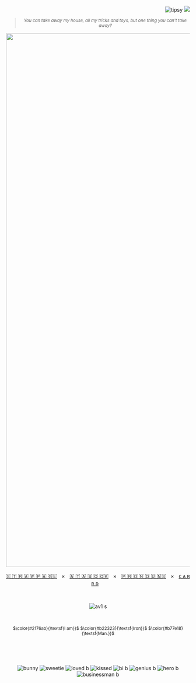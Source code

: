 <div align="right">
  
![tipsy](https://github.com/user-attachments/assets/2cbeb6f9-7e44-4238-ae07-ab870d08b8d2) ![](https://komarev.com/ghpvc/?username=starc-reactor&color=901c1c&label=MESSAGES//IGNORED&style=plastic)  

<div align="center">  
  
> <sub> _You can take away my house, all my tricks and toys, but one thing you can't take away?_


<img width="2662" height="1459" alt="banner" src="https://github.com/user-attachments/assets/1e7fe771-f8c2-404c-bcad-c0594df42734" />

<br />

[🇸​ 🇹​ 🇷​ 🇦​ 🇼​ 🇵​ 🇦​ 🇬​ 🇪​](https://starkreactor.straw.page/)ㅤ×ㅤ[🇦​ 🇹​ 🇦​ 🇧​ 🇴​ 🇴​ 🇰​](https://starked.atabook.org/)ㅤ×ㅤ[🇵​ 🇷​ 🇴​ 🇳​ 🇴​ 🇺​ 🇳​ 🇸](https://en.pronouns.page/@starked)ㅤ×ㅤ[ᴄ ᴀ ʀ ʀ ᴅ](https://starks-files.carrd.co/)
ㅤ
<br />

<br />

![av1 s](https://github.com/user-attachments/assets/580eac46-5678-48ac-a16a-50940d612c07)

<br />

<sub> $\color{#2176ab}{\textsf{I am}}$ $\color{#b22323}{\textsf{Iron}}$ $\color{#b77e18}{\textsf{Man.}}$

<br />

<br />

<br />

![bunny](https://github.com/user-attachments/assets/e426b7cd-aaaa-42f6-a8ea-055d3b55a382)
![sweetie](https://github.com/user-attachments/assets/9adb0851-e554-4c41-b38b-010476720721)
![loved b](https://github.com/user-attachments/assets/8ae1971f-dbfe-41a8-ac80-04442b017bec)
![kissed](https://github.com/user-attachments/assets/c1e5558d-147a-4efe-87d7-95112dae8480)
![bi b](https://github.com/user-attachments/assets/4d51a6fb-7190-499c-99e2-fbe6d08569d8)
![genius b](https://github.com/user-attachments/assets/a90c4e44-5d59-4c9a-a3e0-9450d474d64d)
![hero b](https://github.com/user-attachments/assets/6a81fd75-5f04-482c-887e-7619bb21444c)
![businessman b](https://github.com/user-attachments/assets/f0d13ec2-7bcf-4478-8dc1-cf1a217e3312)

<br />

